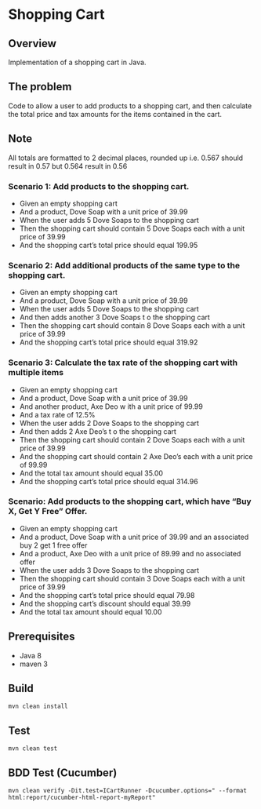 # Shopping Cart

## Overview
Implementation of a shopping cart in Java.

## The problem
Code to allow a user to add products to a shopping cart, and then calculate the total
price and tax amounts for the items contained in the cart. 

## Note 
All totals are formatted to 2 decimal places, rounded up i.e. 0.567
should result in 0.57 but 0.564 result in 0.56

### Scenario 1: Add products to the shopping cart.
- Given an empty shopping cart
- And a product, Dove Soap with a unit price of 39.99
- When the user adds 5 Dove Soaps to the shopping cart
- Then the shopping cart should contain 5 Dove Soaps each with a unit price of 39.99
- And the shopping cart’s total price should equal 199.95

### Scenario 2: Add additional products of the same type to the shopping cart.
- Given an empty shopping cart
- And a product, Dove Soap with a unit price of 39.99
- When the user adds 5 Dove Soaps to the shopping cart
- And then adds another 3 Dove Soaps t o the shopping cart
- Then the shopping cart should contain 8 Dove Soaps each with a unit price of 39.99
- And the shopping cart’s total price should equal 319.92

### Scenario 3: Calculate the tax rate of the shopping cart with multiple items
- Given an empty shopping cart
- And a product, Dove Soap with a unit price of 39.99
- And another product, Axe Deo w ith a unit price of 99.99
- And a tax rate of 12.5%
- When the user adds 2 Dove Soaps to the shopping cart
- And then adds 2 Axe Deo’s t o the shopping cart
- Then the shopping cart should contain 2 Dove Soaps each with a unit price of 39.99
- And the shopping cart should contain 2 Axe Deo’s each with a unit price of 99.99
- And the total tax amount should equal 35.00
- And the shopping cart’s total price should equal 314.96

### Scenario: Add products to the shopping cart, which have “Buy X, Get Y Free” Offer.
- Given an empty shopping cart
- And a product, Dove Soap with a unit price of 39.99 and an associated buy 2 get 1 free offer
- And a product, Axe Deo with a unit price of 89.99 and no associated offer
- When the user adds 3 Dove Soaps to the shopping cart
- Then the shopping cart should contain 3 Dove Soaps each with a unit price of 39.99
- And the shopping cart’s total price should equal 79.98
- And the shopping cart’s discount should equal 39.99
- And the total tax amount should equal 10.00

## Prerequisites
- Java 8
- maven 3

## Build
`mvn clean install`

## Test
`mvn clean test`

## BDD Test (Cucumber)
`mvn clean verify -Dit.test=ICartRunner -Dcucumber.options=" --format html:report/cucumber-html-report-myReport"`